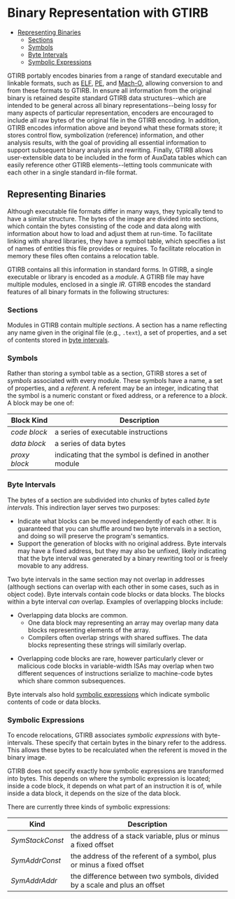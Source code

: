 Binary Representation with GTIRB
================================

- [Representing Binaries](#representing-binaries)
    - [Sections](#sections)
    - [Symbols](#symbols)
    - [Byte Intervals](#byte-intervals)
    - [Symbolic Expressions](#symbolic-expressions)

GTIRB portably encodes binaries from a range of standard executable
and linkable formats, such as
[ELF](https://en.wikipedia.org/wiki/Executable_and_Linkable_Format),
[PE](https://en.wikipedia.org/wiki/Portable_Executable), and
[Mach-O](https://en.wikipedia.org/wiki/Mach-O), allowing conversion to
and from these formats to GTIRB.  In ensure all information from the
original binary is retained despite standard GTIRB data
structures--which are intended to be general across all binary
representations--being lossy for many aspects of particular
representation, encoders are encouraged to include all raw bytes of
the original file in the GTIRB encoding.  In addition, GTIRB encodes
information above and beyond what these formats store; it stores
control flow, symbolization (reference) information, and other
analysis results, with the goal of providing all essential information
to support subsequent binary analysis and rewriting. Finally, GTIRB
allows user-extensible data to be included in the form of AuxData
tables which can easily reference other GTIRB elements--letting tools
communicate with each other in a single standard in-file format.

## Representing Binaries

Although executable file formats differ in many ways, they typically
tend to have a similar structure.  The bytes of the image are divided
into sections, which contain the bytes consisting of the code and data
along with information about how to load and adjust them at run-time.
To facilitate linking with shared libraries, they have a symbol table,
which specifies a list of names of entities this file provides or
requires.  To facilitate relocation in memory these files often
contains a relocation table.

GTIRB contains all this information in standard forms.  In GTIRB, a
single executable or library is encoded as a *module*.  A GTIRB file
may have multiple modules, enclosed in a single *IR*.  GTIRB encodes
the standard features of all binary formats in the following
structures:

### Sections

Modules in GTIRB contain multiple *sections*.  A section has a name
reflecting any name given in the original file (e.g., `.text`), a set
of properties, and a set of contents stored in
[byte intervals](#byte-intervals).

### Symbols

Rather than storing a symbol table as a section, GTIRB stores a set of
*symbols* associated with every module.  These symbols have a name, a
set of properties, and a *referent*.  A referent may be an integer,
indicating that the symbol is a numeric constant or fixed address, or
a reference to a *block*. A block may be one of:

| Block Kind    | Description                                             |
|---------------|---------------------------------------------------------|
| *code block*  | a series of executable instructions                     |
| *data block*  | a series of data bytes                                  |
| *proxy block* | indicating that the symbol is defined in another module |

### Byte Intervals

The bytes of a section are subdivided into chunks of bytes called
*byte intervals*. This indirection layer serves two purposes:

- Indicate what blocks can be moved independently of each other. It is
  guaranteed that you can shuffle around two byte intervals in a
  section, and doing so will preserve the program's semantics.
- Support the generation of blocks with no original address. Byte
  intervals may have a fixed address, but they may also be unfixed,
  likely indicating that the byte interval was generated by a binary
  rewriting tool or is freely movable to any address.

Two byte intervals in the same section may not overlap in addresses
(although sections can overlap with each other in some cases, such as
in object code).  Byte intervals contain code blocks or data blocks.
The blocks within a byte interval *can* overlap.  Examples of
overlapping blocks include:

- Overlapping data blocks are common.
  - One data block may representing an array may overlap many data
    blocks representing elements of the array.
  - Compilers often overlap strings with shared suffixes.  The data
    blocks representing these strings will similarly overlap.
* Overlapping code blocks are rare, however particularly clever or
  malicious code blocks in variable-width ISAs may overlap when two
  different sequences of instructions serialize to machine-code bytes
  which share common subsequences.

Byte intervals also hold [symbolic expressions](#symbolic-expressions)
which indicate symbolic contents of code or data blocks.

### Symbolic Expressions

To encode relocations, GTIRB associates *symbolic expressions* with
byte-intervals.  These specify that certain bytes in the binary refer
to the address.  This allows these bytes to be recalculated when the
referent is moved in the binary image.

GTIRB does not specify exactly how symbolic expressions are
transformed into bytes. This depends on where the symbolic expression
is located; inside a code block, it depends on what part of an
instruction it is of, while inside a data block, it depends on the
size of the data block.

There are currently three kinds of symbolic expressions:

| Kind            | Description       |
|-----------------|-------------------|
| *SymStackConst* | the address of a stack variable, plus or minus a fixed offset |
| *SymAddrConst*  | the address of the referent of a symbol, plus or minus a fixed offset     |
| *SymAddrAddr*   | the difference between two symbols, divided by a scale and plus an offset |
